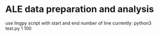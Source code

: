 # ALE data preparation and analysis

use lingpy script with start and end number of line currently: python3 test.py 1 100
